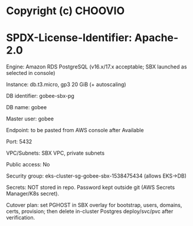 # Copyright (c) CHOOVIO
# SPDX-License-Identifier: Apache-2.0

Engine: Amazon RDS PostgreSQL (v16.x/17.x acceptable; SBX launched as selected in console)

Instance: db.t3.micro, gp3 20 GiB (+ autoscaling)

DB identifier: gobee-sbx-pg

DB name: gobee

Master user: gobee

Endpoint: to be pasted from AWS console after Available

Port: 5432

VPC/Subnets: SBX VPC, private subnets

Public access: No

Security group: eks-cluster-sg-gobee-sbx-1538475434 (allows EKS→DB)

Secrets: NOT stored in repo. Password kept outside git (AWS Secrets Manager/K8s secret).

Cutover plan: set PGHOST in SBX overlay for bootstrap, users, domains, certs, provision; then delete in-cluster Postgres deploy/svc/pvc after verification.
